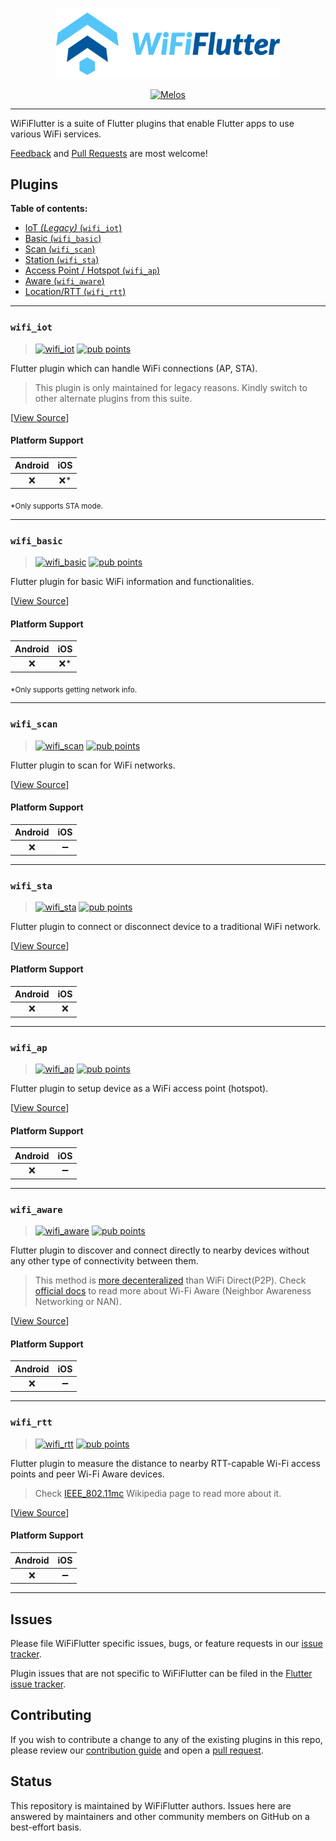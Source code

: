 <a href="https://wifi.flutternetwork.dev">
  <p align="center">  
    <img width="360px" src="logo/logo+name_color.png">
  </p>
</a>

<p align="center">
  <a href="https://github.com/invertase/melos#readme-badge"><img src="https://img.shields.io/badge/maintained%20with-melos-f700ff.svg?style=flat-square" alt="Melos" /></a>
</p>

---

WiFiFlutter is a suite of Flutter plugins that enable Flutter apps to use various WiFi services.

[Feedback](https://github.com/alternadom/WiFiFlutter/issues) and [Pull Requests](https://github.com/alternadom/WiFiFlutter/pulls) are most welcome!

## Plugins

**Table of contents:**

- [IoT *(Legacy)* (`wifi_iot`)](#wifi_iot)
- [Basic (`wifi_basic`)](#wifi_basic)
- [Scan (`wifi_scan`)](#wifi_scan)
- [Station (`wifi_sta`)](#wifi_sta)
- [Access Point / Hotspot (`wifi_ap`)](#wifi_ap)
- [Aware (`wifi_aware`)](#wifi_aware)
- [Location/RTT  (`wifi_rtt`)](#wifi_rtt)

---

### `wifi_iot`
> [![wifi_iot][iot_badge_pub]][iot_pub] [![pub points][iot_badge_pub_points]][iot_pub_points]

Flutter plugin which can handle WiFi connections (AP, STA).
> This plugin is only maintained for legacy reasons. Kindly switch to other alternate plugins from this suite.

[[View Source][iot_code]]

#### Platform Support
| Android | iOS |
| :-----: | :-: |
|   ❌    |  ❌* |

<sub>*Only supports STA mode.</sub>

---

### `wifi_basic`
> [![wifi_basic][basic_badge_pub]][basic_pub] [![pub points][basic_badge_pub_points]][basic_pub_points]

Flutter plugin for basic WiFi information and functionalities.

[[View Source][basic_code]]

#### Platform Support
| Android | iOS |
| :-----: | :-: |
|    ❌    |  ❌* |

<sub>*Only supports getting network info.</sub>

---

### `wifi_scan`
> [![wifi_scan][scan_badge_pub]][scan_pub] [![pub points][scan_badge_pub_points]][scan_pub_points]

Flutter plugin to scan for WiFi networks.

[[View Source][scan_code]]

#### Platform Support
| Android | iOS |
| :-----: | :-: |
|    ❌    | ➖  |

---

### `wifi_sta`
> [![wifi_sta][sta_badge_pub]][sta_pub] [![pub points][sta_badge_pub_points]][sta_pub_points]

Flutter plugin to connect or disconnect device to a traditional WiFi network.

[[View Source][sta_code]]

#### Platform Support
| Android | iOS |
| :-----: | :-: |
|    ❌    |  ❌  |

---

### `wifi_ap`
> [![wifi_ap][ap_badge_pub]][ap_pub] [![pub points][ap_badge_pub_points]][ap_pub_points]

Flutter plugin to setup device as a WiFi access point (hotspot).

[[View Source][ap_code]]

#### Platform Support
| Android | iOS |
| :-----: | :-: |
|    ❌    |  ➖ |

---

### `wifi_aware`
> [![wifi_aware][aware_badge_pub]][aware_pub] [![pub points][aware_badge_pub_points]][aware_pub_points]

Flutter plugin to discover and connect directly to nearby devices without any other type of connectivity between them.
> This method is [more decenteralized][aware_direct_differences] than WiFi Direct(P2P). Check [official docs][aware_official_docs] to read more about Wi-Fi Aware (Neighbor Awareness Networking or NAN).

[[View Source][aware_code]]

#### Platform Support
| Android | iOS |
| :-----: | :-: |
|    ❌    |  ➖ |

---

### `wifi_rtt`
> [![wifi_rtt][rtt_badge_pub]][rtt_pub] [![pub points][rtt_badge_pub_points]][rtt_pub_points]

Flutter plugin to measure the distance to nearby RTT-capable Wi-Fi access points and peer Wi-Fi Aware devices. 
> Check [IEEE_802.11mc][rtt_wikipedia] Wikipedia page to read more about it.

[[View Source][rtt_code]]

#### Platform Support
| Android | iOS |
| :-----: | :-: |
|    ❌    |  ➖ |

---

## Issues

Please file WiFiFlutter specific issues, bugs, or feature requests in our [issue tracker](https://github.com/alternadom/WiFiFlutter/issues/new).

Plugin issues that are not specific to WiFiFlutter can be filed in the [Flutter issue tracker](https://github.com/flutter/flutter/issues/new).

## Contributing

If you wish to contribute a change to any of the existing plugins in this repo,
please review our [contribution guide](https://github.com/alternadom/WiFiFlutter/blob/master/CONTRIBUTING.md)
and open a [pull request](https://github.com/alternadom/WiFiFlutter/pulls).

## Status

This repository is maintained by WiFiFlutter authors. Issues here are answered by maintainers and other community members on GitHub on a best-effort basis.

<!-- links -->
[iot_pub]: https://pub.dev/packages/wifi_iot
[iot_code]: https://github.com/alternadom/WiFiFlutter/tree/master/packages/wifi_iot
[iot_badge_pub]: https://img.shields.io/pub/v/wifi_iot.svg
[iot_badge_pub_points]: https://badges.bar/wifi_iot/pub%20points
[iot_pub_points]: https://pub.dev/packages/wifi_iot/score

[basic_pub]: https://pub.dev/packages/wifi_basic
[basic_code]: https://github.com/alternadom/WiFiFlutter/tree/master/packages/wifi_basic
[basic_badge_pub]: https://img.shields.io/pub/v/wifi_basic.svg
[basic_badge_pub_points]: https://badges.bar/wifi_basic/pub%20points
[basic_pub_points]: https://pub.dev/packages/wifi_basic/score

[scan_pub]: https://pub.dev/packages/wifi_scan
[scan_code]: https://github.com/alternadom/WiFiFlutter/tree/master/packages/wifi_scan
[scan_badge_pub]: https://img.shields.io/pub/v/wifi_scan.svg
[scan_badge_pub_points]: https://badges.bar/wifi_scan/pub%20points
[scan_pub_points]: https://pub.dev/packages/wifi_scan/score

[sta_pub]: https://pub.dev/packages/wifi_sta
[sta_code]: https://github.com/alternadom/WiFiFlutter/tree/master/packages/wifi_sta
[sta_badge_pub]: https://img.shields.io/pub/v/wifi_sta.svg
[sta_badge_pub_points]: https://badges.bar/wifi_sta/pub%20points
[sta_pub_points]: https://pub.dev/packages/wifi_sta/score

[ap_pub]: https://pub.dev/packages/wifi_ap
[ap_code]: https://github.com/alternadom/WiFiFlutter/tree/master/packages/wifi_ap
[ap_badge_pub]: https://img.shields.io/pub/v/wifi_ap.svg
[ap_badge_pub_points]: https://badges.bar/wifi_ap/pub%20points
[ap_pub_points]: https://pub.dev/packages/wifi_ap/score

[aware_pub]: https://pub.dev/packages/wifi_aware
[aware_code]: https://github.com/alternadom/WiFiFlutter/tree/master/packages/wifi_aware
[aware_badge_pub]: https://img.shields.io/pub/v/wifi_aware.svg
[aware_badge_pub_points]: https://badges.bar/wifi_aware/pub%20points
[aware_pub_points]: https://pub.dev/packages/wifi_aware/score
[aware_official_docs]: https://www.wi-fi.org/discover-wi-fi/wi-fi-aware
[aware_direct_differences]: https://www.wi-fi.org/knowledge-center/faq/what-is-the-relationship-between-wi-fi-aware-and-wi-fi-direct

[rtt_pub]: https://pub.dev/packages/wifi_rtt
[rtt_code]: https://github.com/alternadom/WiFiFlutter/tree/master/packages/wifi_rtt
[rtt_badge_pub]: https://img.shields.io/pub/v/wifi_rtt.svg
[rtt_badge_pub_points]: https://badges.bar/wifi_rtt/pub%20points
[rtt_pub_points]: https://pub.dev/packages/wifi_rtt/score
[rtt_wikipedia]: https://en.wikipedia.org/wiki/IEEE_802.11mc
